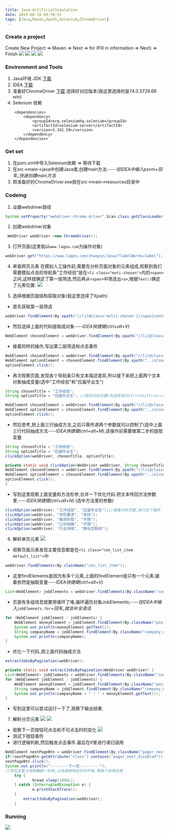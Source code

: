 ```yaml
---
title: Java-ArtificialSimulation
date: 2019-06-10 09:50:57
tags: [Java,Maven,Xpath,Selenium,ChromeDriver]
---
```


### Create a project
Create New Project => Maven => Next => for (Fill in information => Next) => Finish
 ![](/images/Java-AS/0x011.png)
 ![](/images/Java-AS/0x012.png)
 ![](/images/Java-AS/0x013.png)
 ![](/images/Java-AS/0x014.png)


### Environment and Tools
1. Java环境 JDK [下载](https://www.oracle.com/technetwork/java/javase/downloads/index.html)
2. IDEA  [下载](https://www.jetbrains.com/idea/)
3. 准备好ChromeDriver [下载](http://npm.taobao.org/mirrors/chromedriver/)
选择好对应版本(我这里选择的是74.0.3729.68 win)
4. Selenium 依赖
```
    <dependencies>
        <dependency>
            <groupId>org.seleniumhq.selenium</groupId>
            <artifactId>selenium-server</artifactId>
            <version>3.141.59</version>
        </dependency>
    </dependencies>
```
<!-- more -->
### Get set
1. 在pom.xml中导入Selenium依赖 => 等待下载
2. 在src->main->java中创建Java类,创建main方法.----*在IDEA中输入psvm+回车_快速创建main方法*
3. 把准备好的ChromeDriver.exe放在src->main->resources目录中

### Codeing
1. 设置webdriver路径
``` Java
System.setProperty("webdriver.chrome.driver",Scan.class.getClassLoader().getResource("chromedriver.exe").getPath());
```
2. 创建webdriver对象
```Java
 WebDriver webDriver =new ChromeDriver();
```
3. 打开页面(这里我以`www.lagou.com`为操作对象)
```Java
webDriver.get("https://www.lagou.com/zhaopin/Java/?labelWords=label");
```
4. 审查网页元素
在模拟人工操作前,需要先分析页面对象的元素组成,观察到我们需要模拟点击的导航条"工作经验"是在`<li class="muti-chosen">`内的`<span>`之间,这样就确定了第一层筛选,然后再从`<span>`中筛选出`<a>`,根据`Text()`确定了元素位置.
 ![](/images/Java-AS/0x044.png)

5. 选择根据页面结构获取对象(我这里选择了Xpath)
- 首先获取第一层筛选
```Java
webDriver.findElement(By.xpath("//li[@class='multi-chosen']//span[contains(text(),'工作经验')]"));
```
- 然后选择上面的代码提取成对象----*IDEA快捷键(ctrl+alt+V)*
```Java
WebElement chosenElement = webDriver.findElement(By.xpath("//li[@class='multi-chosen']//span[contains(text(),'工作经验')]"))
```
- 接着同样的操作,写出第二层筛选和点击事件
```Java
WebElement chosenElement = webDriver.findElement(By.xpath("//li[@class='multi-chosen']//span[contains(text(),'工作经验')]"));
WebElement optionElement = chosenElement.findElement(By.xpath("../a[contains(text(),'应届毕业生')]"));
optionElement.click();
```
- 再次观察页面,发现各个导航条只有文本描述差异,所以接下来把上面两个文本对象抽成变量(选中"工作经验"和"应届毕业生")
```Java
String chosenTitle = "工作经验";
String optionTitle = "应届毕业生"; //移动代码位置(先选择该行ctrl+shift+↑or↓)

WebElement chosenElement = webDriver.findElement(By.xpath("//li[@class='multi-chosen']//span[contains(text(),'" + chosenTitle + "')]"));
WebElement optionElement = chosenElement.findElement(By.xpath("../a[contains(text(),'" + optionTitle + "')]"));
optionElement.click();
```
- 然后思考,把上面三行抽成方法,之后只需传递两个参数就可以控制了(选中上面三行代码抽成方法----*IDEA快捷键(ctrl+alt+M)*,该操作前需要做第二步的提取变量
```Java
String chosenTitle = "工作经验";
String optionTitle = "应届毕业生";
clickOption(webDriver, chosenTitle, optionTitle);

private static void clickOption(WebDriver webDriver, String chosenTitle, String optionTitle) {
WebElement chosenElement = webDriver.findElement(By.xpath("//li[@class='multi-chosen']//span[contains(text(),'" + chosenTitle + "')]"));
WebElement optionElement = chosenElement.findElement(By.xpath("../a[contains(text(),'" + optionTitle + "')]"));
optionElement.click();
}
```
- 写到这里观察上面变量和方法形参,合并一下优化代码.把文本传回方法参数里.----*IDEA快捷键(ctrl+alt+N)* (选中方法里的参数)
```Java
clickOption(webDriver, "工作经验", "应届毕业生");//接着分析页面,执行五个操作
clickOption(webDriver, "学历要求", "本科");
clickOption(webDriver, "融资阶段", "不限");
clickOption(webDriver, "公司规模", "不限");
clickOption(webDriver, "行业领域", "移动互联网");
```
6. 解析单页元素
![](/images/Java-AS/0x046.png)
- 观察页面元素发现主要信息都是在`<li class="con_list_item default_list">`中
```Java
webDriver.findElements(By.className("con_list_item"));
```
- 这里findElements是因为有多个元素,上面的findElement是只有一个元素,接着依然是抽取变量----*IDEA快捷键(ctrl+alt+V)*
```Java
List<WebElement> jobElements = webDriver.findElements(By.className("con_list_item"));
```
- 页面有多组信息就要用循环了咯,循环遍历对象JobElements;----*在IDEA中输入`jobElemnets.for`+回车_就会补全语法*
```Java
for (WebElement jobElement : jobElements) {
    WebElement moneyElement = jobElement.findElement(By.className("position")).findElement(By.className("money"));
    System.out.println(moneyElement.getText());
    String companyName = jobElement.findElement(By.className("company_name")).getText();//在IDEA中输入sout+回车_快速创建打印方法
    System.out.println(companyName);
}
```
- 优化一下代码_把上面代码抽成方法
```Java
extractJobsByPagination(webDriver);

private static void extractJobsByPagination(WebDriver webDriver) {
List<WebElement> jobElements = webDriver.findElements(By.className("con_list_item"));
for (WebElement jobElement : jobElements) {
    WebElement moneyElement = jobElement.findElement(By.className("position")).findElement(By.className("money"));
    String companyName = jobElement.findElement(By.className("company_name")).getText();
    System.out.println(companyName + " : " + moneyElement.getText());
}
```
- 写到这里可以尝试运行一下了,观察下输出结果.

7. 解析分页元素 
![](/images/Java-AS/0x071.png)
![](/images/Java-AS/0x072.png)
- 观察下一页按钮可点击和不可点击时的变化
![](/images/Java-AS/0x073.png)
- 测试下按钮事件
- 进行逻辑判断,然后触发点击事件.最后在if里进行递归调用

```Java
WebElement nextPageBtn = webDriver.findElement(By.className("pager_next"));
if(!nextPageBtn.getAttribute("class").contains("pager_next_disabled")){
nextPageBtn.click();
System.out.println("--------下一页---------");
//然后这里让线程睡眠一秒钟,以免跳转响应时间不够,再来个异常处理
    try {
            hread.sleep(1000L);
    } catch (InterruptedException e) {
            e.printStackTrace();
    }
        extractJobsByPagination(webDriver);
    }
```
### Running
![](/images/Java-AS/0x081.png)
